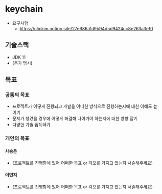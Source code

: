 # keychain
* 요구사항
    * https://clickim.notion.site/27e686a1d9b94d5d9424cc8e263a3ef0

## 기술스택
* JDK 11
* (추가 명시)


## 목표
### 공통의 목표
* 프로젝트가 어떻게 진행되고 개발을 어떠한 방식으로 진행하는지에 대한 이해도 높이기
* 문제가 생겼을 경우에 어떻게 해결해 나아가야 하는지에 대한 방향 잡기
* 다양한 기술 습득하기

### 개인의 목표
#### 사승은
* (프로젝트를 진행함에 있어 어떠한 목표 or 각오를 가지고 있는지 서술해주세요)

#### 이민지
* (프로젝트를 진행함에 있어 어떠한 목표 or 각오를 가지고 있는지 서술해주세요)
